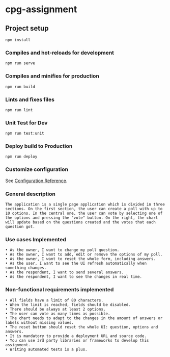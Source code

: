 # cpg-assignment

## Project setup

```
npm install
```

### Compiles and hot-reloads for development

```
npm run serve
```

### Compiles and minifies for production

```
npm run build
```

### Lints and fixes files

```
npm run lint
```

### Unit Test for Dev

```
npm run test:unit
```

### Deploy build to Production

```
npm run deploy
```

### Customize configuration

See [Configuration Reference](https://cli.vuejs.org/config/).

### General description

```
The application is a single page application which is divided in three sections. On the first section, the user can create a poll with up to 10 options. In the central one, the user can vote by selecting one of the options and pressing the "vote" button. On the right, the chart will update based on the questions created and the votes that each question got.
```

### Use cases Implemented

```
• As the owner, I want to change my poll question.
• As the owner, I want to add, edit or remove the options of my poll.
• As the owner, I want to reset the whole form, including answers.
• As the user, I want to see the UI refresh automatically when something changes.
• As the respondent, I want to send several answers.
• As the respondent, I want to see the changes in real time.
```

### Non-functional requirements implemented

```
• All fields have a limit of 80 characters.
• When the limit is reached, fields should be disabled.
• There should be always at least 2 options.
• The user can vote as many times as possible.
• The chart needs to adapt to the changes in the amount of answers or labels without missing values.
• The reset button should reset the whole UI: question, options and answers.
• It is mandatory to provide a deployment URL and source code.
• You can use 3rd party libraries or frameworks to develop this assignment.
• Writing automated tests is a plus.
```

